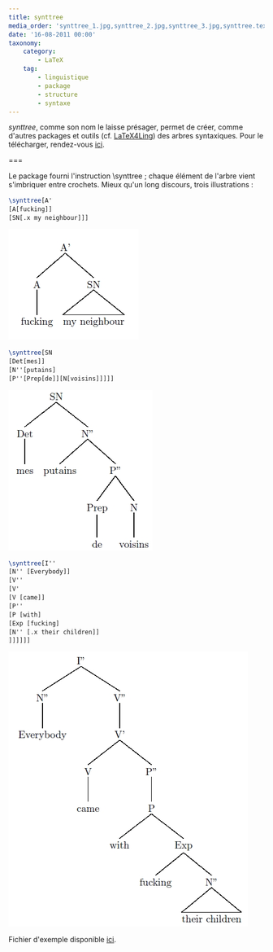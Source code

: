 ```yaml
---
title: synttree
media_order: 'synttree_1.jpg,synttree_2.jpg,synttree_3.jpg,synttree.tex'
date: '16-08-2011 00:00'
taxonomy:
    category:
        - LaTeX
    tag:
        - linguistique
        - package
        - structure
        - syntaxe
---
```


_synttree_, comme son nom le laisse présager, permet de créer, comme d'autres packages et outils (cf. [LaTeX4Ling](http://www.essex.ac.uk/linguistics/external/clmt/latex4ling/trees/)) des arbres syntaxiques. Pour le télécharger, rendez-vous [ici](http://www.matijs.net/software/synttree/).

===

Le package fourni l'instruction \synttree ; chaque élément de l'arbre vient s'imbriquer entre crochets. Mieux qu'un long discours, trois illustrations&nbsp;:

```latex
\synttree[A'
[A[fucking]]
[SN[.x my neighbour]]]
```

![synttree_1](synttree_1.jpg) 

```latex
\synttree[SN
[Det[mes]]
[N''[putains]
[P''[Prep[de]][N[voisins]]]]]
```

![synttree_2](synttree_2.jpg) 

```latex
\synttree[I''
[N'' [Everybody]]
[V''
[V'
[V [came]]
[P''
[P [with]
[Exp [fucking]
[N'' [.x their children]]
]]]]]]
```

![synttree_3](synttree_3.jpg)

Fichier d'exemple disponible [ici](synttree.tex).